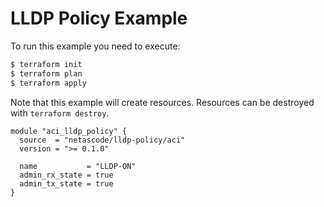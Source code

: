 <!-- BEGIN_TF_DOCS -->
# LLDP Policy Example

To run this example you need to execute:

```bash
$ terraform init
$ terraform plan
$ terraform apply
```

Note that this example will create resources. Resources can be destroyed with `terraform destroy`.

```hcl
module "aci_lldp_policy" {
  source  = "netascode/lldp-policy/aci"
  version = ">= 0.1.0"

  name           = "LLDP-ON"
  admin_rx_state = true
  admin_tx_state = true
}
```
<!-- END_TF_DOCS -->
